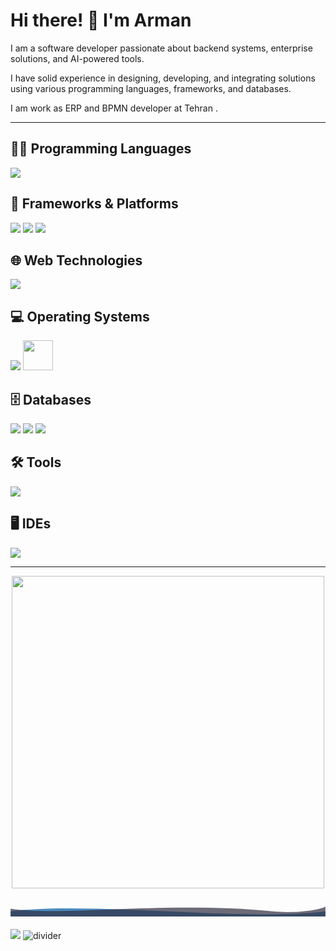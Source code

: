 # Hi there! 👋 I'm Arman

I am a software developer passionate about backend systems, enterprise solutions, and AI-powered tools.  

I have solid experience in designing, developing, and integrating solutions using various programming languages, frameworks, and databases. 

I am work as ERP and BPMN developer at Tehran .

---

## 🧑‍💻 Programming Languages
<p>
  <img src="https://skillicons.dev/icons?i=cs,dotnet,python,java,cpp,ts" />
</p>

## 🚀 Frameworks & Platforms
<p>
  <img src="https://img.shields.io/badge/Moqui_Framework-005571?style=for-the-badge&logo=apache&logoColor=white" />
  <img src="https://img.shields.io/badge/BPMS%20(Camunda)-f36c21?style=for-the-badge&logo=camunda&logoColor=white" />
  <img src="https://img.shields.io/badge/Prompt%20Engineering-4B8BBE?style=for-the-badge&logo=openai&logoColor=white" />
</p>

## 🌐 Web Technologies
<p>
  <img src="https://skillicons.dev/icons?i=html,css,js,bootstrap,angular,xml" />
</p>

## 💻 Operating Systems
<p>
  <img src="https://skillicons.dev/icons?i=ubuntu,windows" />
  <img src="https://upload.wikimedia.org/wikipedia/commons/2/2b/Kali-dragon-icon.svg" width="48" height="48"/>
</p>


## 🗄️ Databases
<p>
  <img src="https://img.shields.io/badge/SQL%20Server-CC2927?logo=microsoftsqlserver&logoColor=white&style=for-the-badge" />
  <img src="https://skillicons.dev/icons?i=postgres" />
  <img src="https://skillicons.dev/icons?i=redis" />
</p>


## 🛠️ Tools
<p>
  <img src="https://skillicons.dev/icons?i=git,github,gitlab,postman,docker" />
</p>


## 🖥️ IDEs
<p>
  <img src="https://skillicons.dev/icons?i=vscode,visualstudio,idea,pycharm" />
</p>

---


<p align="center">
  <img src="https://user-images.githubusercontent.com/74038190/212750672-2f3f2b50-c84f-4ed8-a60a-849ae69ff9df.gif" width="500">
  
  <!-- New Decorative Element -->
  <div style="text-align: center; margin: 20px 0;">
    <svg width="100%" height="50" viewBox="0 0 1200 60" fill="none" xmlns="http://www.w3.org/2000/svg">
      <path d="M0 40 C300 0, 900 80, 1200 40 L1200 60 L0 60 Z" fill="#4B8BBE"/>
      <path d="M0 30 C200 60, 600 0, 1000 40 C1100 50, 1200 30, 1200 20 L1200 60 L0 60 Z" fill="#2F2E41" fill-opacity="0.7"/>
    </svg>
  </div>
  
  <img src="https://github.com/Anmol-Baranwal/Cool-GIFs-For-GitHub/assets/74038190/d48893bd-0757-481c-8d7e-ba3e163feae7" />
  <img src="https://github.com/naruhitokaide/naruhitokaide/raw/main/divider2.png" alt="divider" style="max-width: 100%;">
</p>
